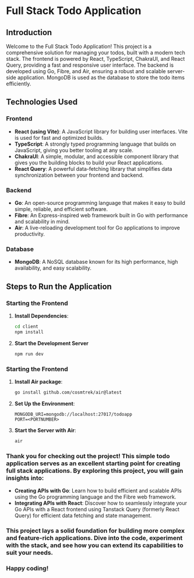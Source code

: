 # Full Stack Todo Application

## Introduction

Welcome to the Full Stack Todo Application! This project is a comprehensive solution for managing your todos, built with a modern tech stack. The frontend is powered by React, TypeScript, ChakraUI, and React Query, providing a fast and responsive user interface. The backend is developed using Go, Fibre, and Air, ensuring a robust and scalable server-side application. MongoDB is used as the database to store the todo items efficiently.

## Technologies Used

### Frontend

- **React (using Vite)**: A JavaScript library for building user interfaces. Vite is used for fast and optimized builds.
- **TypeScript**: A strongly typed programming language that builds on JavaScript, giving you better tooling at any scale.
- **ChakraUI**: A simple, modular, and accessible component library that gives you the building blocks to build your React applications.
- **React Query**: A powerful data-fetching library that simplifies data synchronization between your frontend and backend.

### Backend

- **Go**: An open-source programming language that makes it easy to build simple, reliable, and efficient software.
- **Fibre**: An Express-inspired web framework built in Go with performance and scalability in mind.
- **Air**: A live-reloading development tool for Go applications to improve productivity.

### Database

- **MongoDB**: A NoSQL database known for its high performance, high availability, and easy scalability.

## Steps to Run the Application

### Starting the Frontend

1. **Install Dependencies**:
   ```bash
   cd client
   npm install
   ```
2. **Start the Development Server**
   ```bash
   npm run dev
   ```

### Starting the Frontend

1. **Install Air package**:

   ```bash
   go install github.com/cosmtrek/air@latest

   ```

2. **Set Up the Environment**:

   ```env
   MONGODB_URI=mongodb://localhost:27017/todoapp
   PORT=<PORTNUMBER>
   ```

3. **Start the Server with Air**:
   ```bash
   air
   ```

### Thank you for checking out the project! This simple todo application serves as an excellent starting point for creating full stack applications. By exploring this project, you will gain insights into:

- **Creating APIs with Go**: Learn how to build efficient and scalable APIs using the Go programming language and the Fibre web framework.
- **Integrating APIs with React**: Discover how to seamlessly integrate your Go APIs with a React frontend using Tanstack Query (formerly React Query) for efficient data fetching and state management.

### This project lays a solid foundation for building more complex and feature-rich applications. Dive into the code, experiment with the stack, and see how you can extend its capabilities to suit your needs.

### Happy coding!
